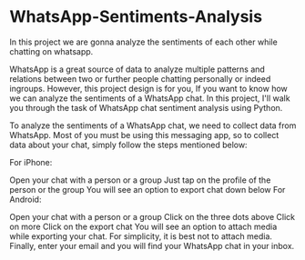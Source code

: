 # WhatsApp-Sentiments-Analysis
In this project we are gonna analyze the sentiments of each other while chatting on whatsapp.

WhatsApp is a great source of data to analyze multiple patterns and relations between two or further people chatting personally or indeed ingroups. However, this project design is for you, If you want to know how we can analyze the sentiments of a WhatsApp chat. In this project, I'll walk you through the task of WhatsApp chat sentiment analysis using Python.

To analyze the sentiments of a WhatsApp chat, we need to collect data from WhatsApp. Most of you must be using this messaging app, so to collect data about your chat, simply follow the steps mentioned below:

For iPhone:

Open your chat with a person or a group
Just tap on the profile of the person or the group
You will see an option to export chat down below
For Android:

Open your chat with a person or a group
Click on the three dots above
Click on more
Click on the export chat
You will see an option to attach media while exporting your chat. For simplicity, it is best not to attach media. Finally, enter your email and you will find your WhatsApp chat in your inbox.
